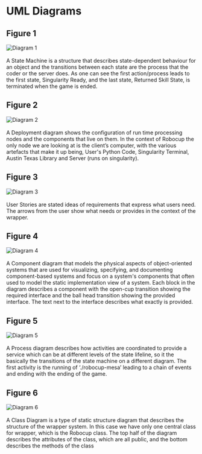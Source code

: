 # UML Diagrams

## Figure 1
![Diagram 1](https://github.com/SD-Group-17/RobocupPy/blob/master/Documentation/UML/img1.jpeg) \
\
A State Machine is a structure that describes state-dependent behaviour for an object and the transitions between each state are the process that the coder or the server does. As one can see the first action/process leads to the first state, Singularity Ready, and the last state, Returned Skill State, is terminated when the game is ended. 

## Figure 2
![Diagram 2](https://github.com/SD-Group-17/RobocupPy/blob/master/Documentation/UML/img2.jpeg) \
\
A Deployment diagram shows the configuration of run time processing nodes and the components that live on them. In the context of Robocup the only node we are looking at is the client’s computer, with the various artefacts that make it up being, User's Python
Code, Singularity Terminal, Austin Texas Library and Server (runs on singularity). 

## Figure 3
![Diagram 3](https://github.com/SD-Group-17/RobocupPy/blob/master/Documentation/UML/img3.jpeg) \
\
User Stories are stated ideas of requirements that express what users need. The arrows from the user show what needs or provides in the context of the wrapper.

## Figure 4
![Diagram 4](https://github.com/SD-Group-17/RobocupPy/blob/master/Documentation/UML/img4.jpeg) \
\
A Component diagram that models the physical aspects of object-oriented systems that are used for visualizing, specifying, and documenting component-based systems and focus on a system's components that often used to model the static implementation view of a system. Each block in the diagram describes a component with the open-cup transition showing the required interface and the ball head transition showing the provided interface. The text next to the interface describes what exactly is provided.

## Figure 5
![Diagram 5](https://github.com/SD-Group-17/RobocupPy/blob/master/Documentation/UML/img5.jpeg) \
\
A Process diagram describes how activities are coordinated to provide a service which can be at different levels of the state lifeline, so it the basically the transitions of the state machine on a different diagram. The first activity is the running of ‘./robocup-mesa’ leading to a chain of events and ending with the ending of the game.

## Figure 6
![Diagram 6](https://github.com/SD-Group-17/RobocupPy/blob/master/Documentation/UML/img6.jpeg) \
\
A Class Diagram is a type of static structure diagram that describes the structure of the wrapper system. In this case we have only one central class for wrapper, which is the Robocup class. The top half of the diagram describes the attributes of the class, which are all public, and the bottom describes the methods of the class
